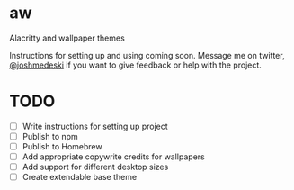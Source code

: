 aw
==

Alacritty and wallpaper themes

Instructions for setting up and using coming soon. Message me on twitter, [@joshmedeski](https://twitter.com/joshmedeski) if you want to give feedback or help with the project.

# TODO

- [ ] Write instructions for setting up project
- [ ] Publish to npm
- [ ] Publish to Homebrew
- [ ] Add appropriate copywrite credits for wallpapers
- [ ] Add support for different desktop sizes
- [ ] Create extendable base theme
